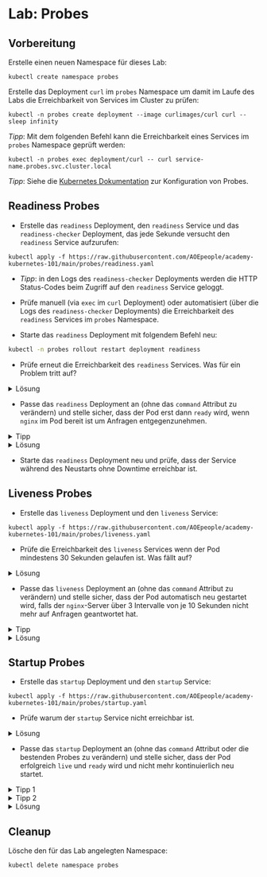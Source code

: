 # Lab: Probes

## Vorbereitung

Erstelle einen neuen Namespace für dieses Lab:

```shell
kubectl create namespace probes
```

Erstelle das Deployment `curl` im `probes` Namespace um damit im Laufe des Labs die Erreichbarkeit von Services im Cluster zu prüfen:

```shell
kubectl -n probes create deployment --image curlimages/curl curl -- sleep infinity
```

*Tipp*: Mit dem folgenden Befehl kann die Erreichbarkeit eines Services im `probes` Namespace geprüft werden:

```shell
kubectl -n probes exec deployment/curl -- curl service-name.probes.svc.cluster.local
```

*Tipp*: Siehe die [Kubernetes Dokumentation](https://kubernetes.io/docs/tasks/configure-pod-container/configure-liveness-readiness-startup-probes/) zur Konfiguration von Probes.

## Readiness Probes

- Erstelle das `readiness` Deployment, den `readiness` Service und das `readiness-checker` Deployment, das jede Sekunde versucht den `readiness` Service aufzurufen:

```shell
kubectl apply -f https://raw.githubusercontent.com/AOEpeople/academy-kubernetes-101/main/probes/readiness.yaml
```

- *Tipp*: in den Logs des `readiness-checker` Deployments werden die HTTP Status-Codes beim Zugriff auf den `readiness` Service geloggt.

- Prüfe manuell (via `exec` im `curl` Deployment) oder automatisiert (über die Logs des `readiness-checker` Deployments) die Erreichbarkeit des `readiness` Services im `probes` Namespace.

- Starte das `readiness` Deployment mit folgendem Befehl neu:

```sh
kubectl -n probes rollout restart deployment readiness
```

- Prüfe erneut die Erreichbarkeit des `readiness` Services. Was für ein Problem tritt auf?

<details>
<summary>Lösung</summary>

Der Service ist zwischenzeitlich nicht erreichbar, da der neue Pod des `readiness` Deployments direkt beim Start `ready` wird.
Dadurch wird der alte Pod terminiert wird, obwohl der `nginx` Server im neuen Pod noch nicht läuft.
</details>

- Passe das `readiness` Deployment an (ohne das `command` Attribut zu verändern) und stelle sicher, dass der Pod erst dann `ready` wird, wenn `nginx` im Pod bereit ist um Anfragen entgegenzunehmen.

<details>
<summary>Tipp</summary>

Es müssen Readiness Probes für das Deployment konfiguriert werden, die auf Port `80` den Root-Pfad `/` prüfen.
</details>

<details>
<summary>Lösung</summary>

Die folgende Konfiguration der Readiness Probes erzielt das gewünschte Ergebnis:

```yaml
spec:
  [...]
  template:
    [...]
    spec:
      [...]
      containers:
        - image: nginx
          [...]
          readinessProbe:
            httpGet:
              path: /
              port: 80
            periodSeconds: 10
            failureThreshold: 3
```
</details>

- Starte das `readiness` Deployment neu und prüfe, dass der Service während des Neustarts ohne Downtime erreichbar ist.

## Liveness Probes

- Erstelle das `liveness` Deployment und den `liveness` Service:

```shell
kubectl apply -f https://raw.githubusercontent.com/AOEpeople/academy-kubernetes-101/main/probes/liveness.yaml
```

- Prüfe die Erreichbarkeit des `liveness` Services wenn der Pod mindestens 30 Sekunden gelaufen ist. Was fällt auf?

<details>
<summary>Lösung</summary>

Der Service ist nach 30 Sekunden nicht mehr erreichbar, da 25 Sekunden nach dem Start des Pods der `nginx` Server terminiert wird um eine Exception in der Applikation zu simulieren.
Der Pod läuft aber immer weiter und terminiert nicht automatisch.
</details>

- Passe das `liveness` Deployment an (ohne das `command` Attribut zu verändern) und stelle sicher, dass der Pod automatisch neu gestartet wird, falls der `nginx`-Server über 3 Intervalle von je 10 Sekunden nicht mehr auf Anfragen geantwortet hat.

<details>
<summary>Tipp</summary>

Es müssen Liveness Probes für das Deployment konfiguriert werden, die auf Port `80` den Root-Pfad `/` prüfen.
</details>

<details>
<summary>Lösung</summary>

Die folgende Konfiguration der Liveness Probes erzielt das gewünschte Ergebnis:

```yaml
spec:
  [...]
  template:
    [...]
    spec:
      [...]
      containers:
        - image: nginx
          [...]
          livenessProbe:
            httpGet:
              path: /
              port: 80
            periodSeconds: 10
            failureThreshold: 3
```
</details>

## Startup Probes

- Erstelle das `startup` Deployment und den `startup` Service:

```shell
kubectl apply -f https://raw.githubusercontent.com/AOEpeople/academy-kubernetes-101/main/probes/startup.yaml
```

- Prüfe warum der `startup` Service nicht erreichbar ist.

<details>
<summary>Lösung</summary>

Die Pods des Deployments starten immer wieder neu, da der `nginx` Server zu langsam startet und die Liveness Probes deswegen zu oft scheitern:

```
Container startup failed liveness probe, will be restarted
```
</details>

- Passe das `startup` Deployment an (ohne das `command` Attribut oder die bestenden Probes zu verändern) und stelle sicher, dass der Pod erfolgreich `live` und `ready` wird und nicht mehr kontinuierlich neu startet.

<details>
<summary>Tipp 1</summary>

Es müssen Startup Probes für das Deployment konfiguriert werden, die auf Port `80` den Root-Pfad `/` prüfen.
</details>

<details>
<summary>Tipp 2</summary>

Der `failureThreshold` der Startup Probes muss ausreichend hoch gesetzt sein, dass auch langsamere Starts erfolgreich über die Startup Phase hinauskommen.
</details>

<details>
<summary>Lösung</summary>

Die folgende Konfiguration der Startup Probes erzielt das gewünschte Ergebnis:

```yaml
spec:
  [...]
  template:
    [...]
    spec:
      [...]
      containers:
        - image: nginx
          [...]
          startupProbe:
            httpGet:
              path: /
              port: 80
            periodSeconds: 10
            failureThreshold: 10
```
</details>

## Cleanup

Lösche den für das Lab angelegten Namespace:

```shell
kubectl delete namespace probes
```
